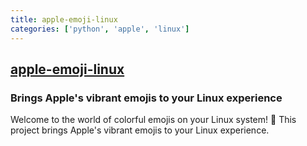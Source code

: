 ```yaml
---
title: apple-emoji-linux
categories: ['python', 'apple', 'linux']
---
```

## [apple-emoji-linux](https://github.com/samuelngs/apple-emoji-linux)

### Brings Apple's vibrant emojis to your Linux experience


Welcome to the world of colorful emojis on your Linux system! 🌈 This project brings Apple's vibrant emojis to your Linux experience. 
